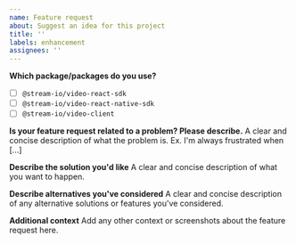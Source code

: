 ```yaml
---
name: Feature request
about: Suggest an idea for this project
title: ''
labels: enhancement
assignees: ''
---
```


**Which package/packages do you use?**

- [ ] `@stream-io/video-react-sdk`
- [ ] `@stream-io/video-react-native-sdk`
- [ ] `@stream-io/video-client`

**Is your feature request related to a problem? Please describe.**
A clear and concise description of what the problem is. Ex. I'm always frustrated when [...]

**Describe the solution you'd like**
A clear and concise description of what you want to happen.

**Describe alternatives you've considered**
A clear and concise description of any alternative solutions or features you've considered.

**Additional context**
Add any other context or screenshots about the feature request here.
